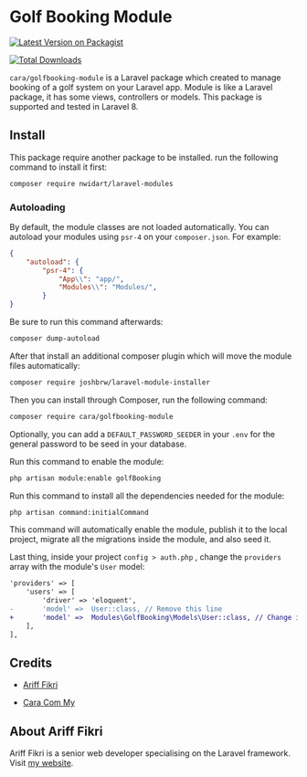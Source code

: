 
# Golf Booking Module

  

[![Latest Version on Packagist](https://img.shields.io/badge/packagist-dev--master-blue)](https://packagist.org/packages/nwidart/laravel-modules)

[![Total Downloads](https://img.shields.io/badge/downloads-7-green)](https://packagist.org/packages/nwidart/laravel-modules)

`cara/golfbooking-module` is a Laravel package which created to manage booking of a golf system on your Laravel app. Module is like a Laravel package, it has some views, controllers or models. This package is supported and tested in Laravel 8.

## Install
This package require another package to be installed. run the following command to install it first:
``` bash
composer require nwidart/laravel-modules
```

### Autoloading
By default, the module classes are not loaded automatically. You can autoload your modules using `psr-4` on your `composer.json`. For example:

``` json
{
	"autoload": {
		"psr-4": {
			"App\\": "app/",
			"Modules\\": "Modules/",
		}
}
```
Be sure to run this command afterwards:
``` bash
composer dump-autoload
```

After that install an additional composer plugin which will move the module files automatically:
``` bash
composer require joshbrw/laravel-module-installer
```

Then you can install through Composer, run the following command:
``` bash
composer require cara/golfbooking-module
```

Optionally, you can add a `DEFAULT_PASSWORD_SEEDER` in your `.env` for the general password to be seed in your database.

Run this command to enable the module:
``` bash
php artisan module:enable golfBooking 
```

Run this command to install all the dependencies needed for the module:
``` bash
php artisan command:initialCommand
```
This command will automatically enable the module, publish it to the local project, migrate all the migrations inside the module, and also seed it.

Last thing, inside your project `config > auth.php` , change the `providers` array with the module's `User` model:
``` diff
'providers' => [
	'users' => [
		'driver' => 'eloquent',
-		'model' =>  User::class, // Remove this line
+		'model' =>  Modules\GolfBooking\Models\User::class, // Change it to this
	],
],
```

## Credits

- [Ariff Fikri](https://github.com/ariff-fikri)

- [Cara Com My](https://cara.com.my/cara-com-my/)

  

## About Ariff Fikri

  

Ariff Fikri is a senior web developer specialising on the Laravel framework. Visit [my website](https://ariff-fikri.com/).